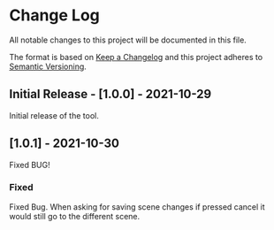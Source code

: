 # Change Log
All notable changes to this project will be documented in this file.

The format is based on [Keep a Changelog](http://keepachangelog.com/)
and this project adheres to [Semantic Versioning](http://semver.org/).

## Initial Release - [1.0.0] - 2021-10-29

Initial release of the tool.

## [1.0.1] - 2021-10-30

Fixed BUG!

### Fixed
Fixed Bug. When asking for saving scene changes if pressed cancel it would still go to the different scene. 
